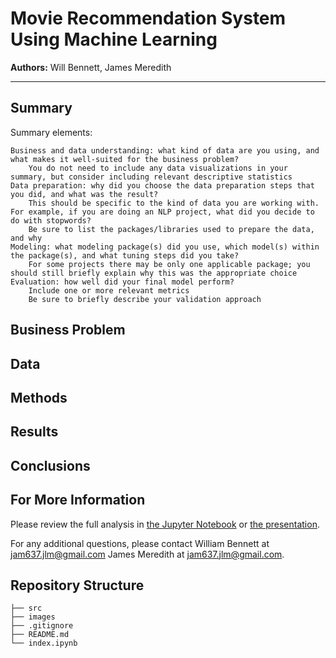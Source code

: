 # Movie Recommendation System Using Machine Learning

**Authors:** Will Bennett, James Meredith
***

## Summary

Summary elements:

    Business and data understanding: what kind of data are you using, and what makes it well-suited for the business problem?
        You do not need to include any data visualizations in your summary, but consider including relevant descriptive statistics
    Data preparation: why did you choose the data preparation steps that you did, and what was the result?
        This should be specific to the kind of data you are working with. For example, if you are doing an NLP project, what did you decide to do with stopwords?
        Be sure to list the packages/libraries used to prepare the data, and why
    Modeling: what modeling package(s) did you use, which model(s) within the package(s), and what tuning steps did you take?
        For some projects there may be only one applicable package; you should still briefly explain why this was the appropriate choice
    Evaluation: how well did your final model perform?
        Include one or more relevant metrics
        Be sure to briefly describe your validation approach


## Business Problem

## Data

## Methods

## Results

## Conclusions

## For More Information

Please review the full analysis in [the Jupyter Notebook](./music_mood_detection_model.ipynb) or [the presentation](./presentation.pdf).

For any additional questions, please contact William Bennett at <jam637.jlm@gmail.com> James Meredith at <jam637.jlm@gmail.com>.

## Repository Structure

```
├── src
├── images
├── .gitignore
├── README.md
└── index.ipynb
```